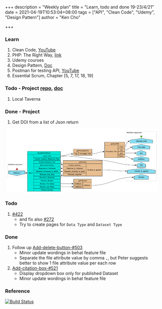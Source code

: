 +++
description = "Weekly plan"
title = "Learn, todo and done 19-23/4/21"
date = 2021-04-19T10:53:04+08:00
tags = ["API", "Clean Code", "Udemy", "Design Pattern"]
author = "Ken Cho"

+++  
### Learn
1. Clean Code, [YouTube](https://www.youtube.com/watch?v=7EmboKQH8lM)
2. PHP: The Right Way, [link](https://phptherightway.com/)
3. Udemy courses
4. Design Pattern, [Doc](https://designpatternsphp.readthedocs.io/en/latest/README.html)
5. Postman for testing API, [YouTube](https://www.freecodecamp.org/news/learn-how-to-use-postman-to-test-apis/)
6. Essential Scrum, Chapter [5, 7, 17, 18, 19]


### Todo - Project [repo](https://github.com/kencho51/mint_doi), [doc](https://docs.google.com/document/d/1CopK9e9QclOd91WRN1LREEBefMDb5cWoHiElj3IfKLc/edit#)
1. Local Taverna
    
### Done - Project
1. Get DOI from a list of Json return  

![img](/image/getJsonDOI.png)

### Todo
1. [#422](https://github.com/gigascience/gigadb-website/issues/422)
   - and fix also [#272](https://github.com/gigascience/gigadb-website/issues/272)
   - Try to create pages for `Data Type` and `Dataset Type`
   
### Done
1. Follow up [Add-delete-button-#503](https://github.com/gigascience/gigadb-website/pull/503)  
   - Minor update wordings in behat feature file
   - Separate the file attribute value by comma `,`, but Peter suggests better to show 1 file attribute value per each row  
2. [Add-citation-box-#521](https://github.com/gigascience/gigadb-website/pull/521)  
   - Display dropdown box only for published Dataset  
   - Minor update wordings in behat feature file  

### Reference


[![Build Status](https://travis-ci.com/kencho51/gigathing.svg?branch=master)](https://travis-ci.com/kencho51/gigathing)

